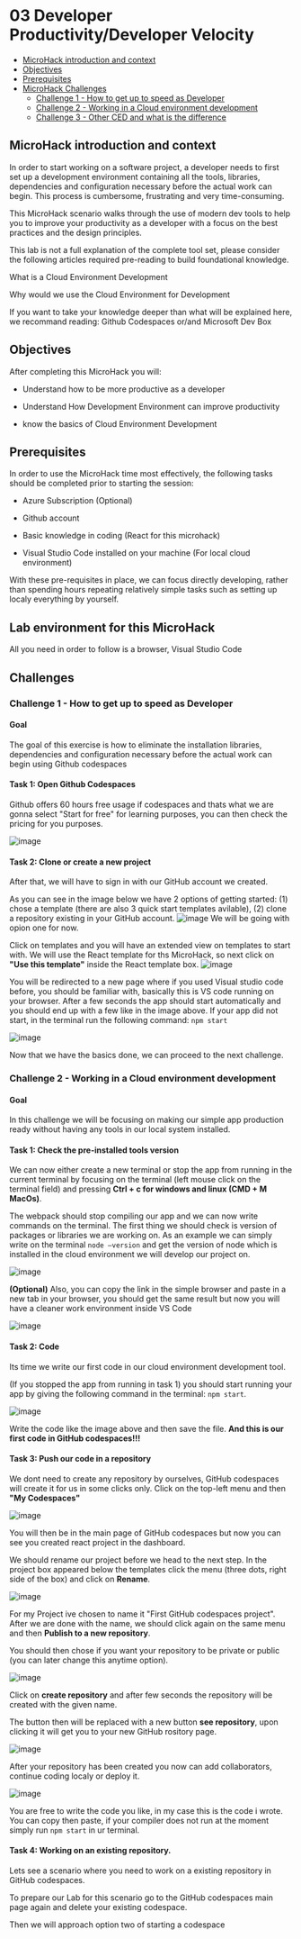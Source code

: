# **03 Developer Productivity/Developer Velocity**

- [MicroHack introduction and context](#microhack-introduction-and-context)
- [Objectives](#objectives)
- [Prerequisites](#prerequisites)
- [MicroHack Challenges](#microhack-parts)
  - [Challenge 1 - How to get up to speed as Developer](challenge-1-how-to-get-up-to-speed-as-Developer)
  - [Challenge 2 - Working in a Cloud environment development](./02-sustainable-software-sevelopment-green-coding/)
  - [Challenge 3 - Other CED and what is the difference](./03-developer-productivity-developer-velocity/)


## MicroHack introduction and context

In order to start working on a software project, a developer needs to first set up a development environment containing all the tools, libraries, dependencies and configuration necessary before the actual work can begin. This process is cumbersome, frustrating and very time-consuming. 

This MicroHack scenario walks through the use of modern dev tools  to help you to improve your productivity as a developer with a focus on the best practices and the design principles.  

This lab is not a full explanation of the complete tool set, please consider the following articles required pre-reading to build foundational knowledge. 

What is a Cloud Environment Development 

Why would we use the Cloud Environment for Development 

 

If you want to take your knowledge deeper than what will be explained here, we recommand reading: 
Github Codespaces or/and  Microsoft Dev Box 

## Objectives

After completing this MicroHack you will: 

- Understand how to be more productive as a developer  

- Understand How Development Environment can improve productivity 

- know the basics of Cloud Environment Development 

## Prerequisites

In order to use the MicroHack time most effectively, the following tasks should be completed prior to starting the session: 

- Azure Subscription (Optional) 

- Github account 

- Basic knowledge in coding (React for this microhack) 

- Visual Studio Code installed on your machine (For local cloud environment) 

 

With these pre-requisites in place, we can focus directly developing, rather than spending hours repeating relatively simple tasks such as setting up localy everything by yourself. 

## Lab environment for this MicroHack 

All you need in order to follow is a browser, Visual Studio Code 

## Challenges

### Challenge 1 - How to get up to speed as Developer 

 

#### Goal 

The goal of this exercise is how to eliminate the installation libraries, dependencies and configuration necessary before the actual work can begin using Github codespaces 


#### Task 1: Open Github Codespaces 

Github offers 60 hours free usage if codespaces and thats what we are gonna select "Start for free" for learning purposes, you can then check the pricing for you purposes. 

![image](./images/Screenshot1.png)


#### Task 2: Clone or create a new project 

After that, we will have to sign in with our GitHub account we created. 

As you can see in the image below we have 2 options of getting started: 
(1) chose a template (there are also 3 quick start templates avilable),
(2) clone a repository existing in your GitHub account. 
![image](./images/Screenshot2.png)
 We will be going with opion one for now. 
 
Click on templates and you will have an extended view on templates to start with. 
We will use the React template for ths MicroHack, so next click on **"Use this template"** inside the React template box. 
![image](./images/Screenshot3.png)

You will be redirected to a new page where if you used Visual studio code before, you should be familiar with, basically this is VS code running on your browser. 
After a few seconds the app should start automatically and you should end up with a few like in the image above. 
If your app did not start, in the terminal run the following command:  `npm start`

![image](./images/Screenshot4.png)

 
Now that we have the basics done, we can proceed to the next challenge. 


### Challenge 2 - Working in a Cloud environment development  

#### Goal 
In this challenge we will be focusing on making our simple app production ready without having any tools in our local system installed.

#### Task 1: Check the pre-installed tools version 

We can now either create a new terminal or stop the app from running in the current terminal by focusing on the terminal (left mouse click on the terminal field) and pressing **Ctrl + c for windows and linux (CMD + M MacOs)**. 

The webpack should stop compiling our app and we can now write commands on the terminal. 
The first thing we should check is version of packages or libraries we are working on. As an example we can simply write on the terminal `node –version` and get the version of node which is installed in the cloud environment we will develop our project on. 

![image](./images/Screenshot5.png)


**(Optional)** Also, you can copy the link in the simple browser and paste in a new tab in your browser, you should get the same result but now you will have a cleaner work environment inside VS Code 

![image](./images/Screenshot7.png)


#### Task 2: Code 

Its time we write our first code in our cloud environment development tool.

 
(If you stopped the app from running in task 1) you should start running your app  by giving the following command in the terminal: `npm start`. 

![image](./images/carbon06.png)

Write the code like the image above and then save the file.
**And this is our first code in GitHub codespaces!!!**

#### Task 3: Push our code in a repository 
We dont need to create any repository by ourselves, GitHub codespaces will create it for us in some clicks only. 
Click on the top-left menu and then **"My Codespaces"**

![image](./images/Screenshot10.png)

You will then be in the main page of GitHub codespaces but now you can see you created react project in the dashboard.

We should rename our project before we head to the next step.
In the project box appeared below the templates click the menu (three dots, right side of the box) and click on **Rename**. 

![image](./images/Screenshot11.png)

For my Project ive chosen to name it "First GitHub codespaces project".  
After we are done with the name, we should click again on the same menu and then **Publish to a new repository**.

You should then chose if you want your repository to be private or public (you can later change this anytime option). 

![image](./images/Screenshot12.png)

Click on **create repository** and after few seconds the repository will be created with the given name. 

The button then will be replaced with a new button **see repository**, upon clicking it will get you to your new GitHub rository page.

![image](./images/Screenshot13.png)

After your repository has been created you now can add collaborators, continue coding localy or deploy it. 

![image](./images/Screenshot14.png)

You are free to write the code you like, in my case this is the code i wrote. You can copy then paste, if your compiler does not run at the moment simply  run `npm start` in ur terminal.


#### Task 4: Working on an existing repository. 

Lets see a scenario where you need to work on a existing repository in GitHub codespaces. 

To prepare our Lab for this scenario go to the GitHub codespaces main page again and delete your existing codespace. 


Then we will approach option two of starting a codespace



